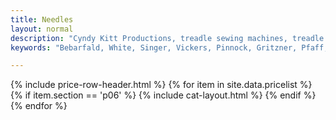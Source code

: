 ```yaml
---
title: Needles
layout: normal
description: "Cyndy Kitt Productions, treadle sewing machines, treadle sewing machine parts, sewing machine parts, vintage treadle sewing machines, reproduction sewing machine manuals, sewing machine manual, sewing, clothing, accessories, costume, bags, eco friendly, green machine, craft, treadle, design, eco sewing, sustainable craft"
keywords: "Bebarfald, White, Singer, Vickers, Pinnock, Gritzner, Pfaff, treadle sewing machine, vintage sewing machine, sewing machine manual, sewing"

---
```


<div class="container mb-4">
{% include price-row-header.html %}
{% for item in site.data.pricelist %}
{% if item.section == 'p06' %}
{% include cat-layout.html %}
{% endif %}
{% endfor %}


</div><!-- end container -->
<script src="{{"assets/js/shop.js" | relative_url}}"/></script>
